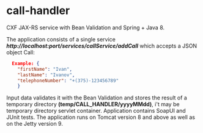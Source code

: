 # call-handler
CXF JAX-RS service with Bean Validation and Spring + Java 8.

The application consists of a single service ***http://localhost:port/services/callService/addCall*** which accepts a JSON object Call:
```json  
  Example: {
    "firstName": "Ivan",
    "lastName": "Ivanov",
    "telephoneNumber": "+(375)-123456789"
    }
```
Input data validates it with the Bean Validation and stores the result of a temporary directory **(temp/CALL_HANDLER/yyyyMMdd)**, i't may be temporary directory servlet container. Application contains SoapUI and JUnit tests. The application runs on Tomcat version 8 and above as well as on the Jetty version 9.
